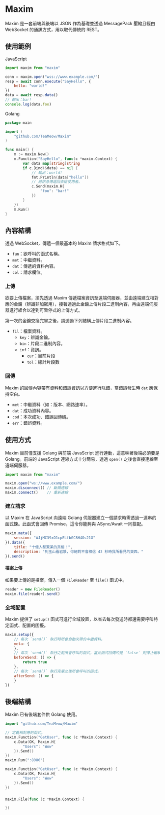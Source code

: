 # Maxim

Maxim 是一套前端與後端以 JSON 作為基礎並透過 MessagePack 壓縮且經由 WebSocket 的通訊方式，用以取代傳統的 REST。

## 使用範例

JavaScript

```js
import maxim from "maxim"

conn = maxim.open("wss://www.example.com/")
resp = await conn.execute("SayHello", {
    hello: "world!"
})
data = await resp.data()
// 輸出：bar!
console.log(data.foo)
```

Golang

```go
package main

import (
	"github.com/TeaMeow/Maxim"
)

func main() {
    m := maxim.New()
    m.Function("SayHello", func(c *maxim.Context) {
        var data map[string]string
        if c.Bind(&data) == nil {
            // 輸出：world!
            fmt.Println(data["hello"])
            // 將訊息傳遞回去給使用者。
            c.Send(maxim.H{
                "foo": "bar!"
            })
        }
    })
    m.Run()
}

```

## 內容結構

透過 WebSocket，傳遞一個最基本的 Maxim 請求格式如下。

* `fun`：欲呼叫的函式名稱。
* `met`：中繼資料。
* `dat`：傳遞的資料內容。
* `col`：請求欄位。

### 上傳

欲要上傳檔案，須先透過 Maxim 傳遞檔案資訊至遠端伺服器，並由遠端建立相對應的金鑰（辨識非加密用），接著透過此金鑰上傳片段二進制內容，再由遠端伺服器進行組合以達到可暫停式的上傳方式。

第一次的金鑰交換完畢之後，請透過下列結構上傳片段二進制內容。

* `fil`：檔案資料。
    * `key`：辨識金鑰。
    * `bin`：片段二進制內容。
    * `inf`：資訊。
        * `cur`：目前片段
        * `tol`：總計片段數

### 回傳

Maxim 的回傳內容帶有資料和錯誤資訊以方便進行除錯，當錯誤發生時 `dat` 應保持空白。

* `met`：中繼資料（如：版本、網路速率）。
* `dat`：成功資料內容。
* `cod`：本次成功、錯誤回傳碼。
* `err`：錯誤資料。

## 使用方式

Maxim 目前僅支援 Golang 與前端 JavaScript 進行連動，這意味著後端必須要是 Golang。前端的 JavaScript 連線方式十分簡易，透過 `open()` 之後會直接連線至遠端伺服器。

```js
import maxim from "maxim"

maxim.open("ws://www.example.com/")
maxim.disconnect() // 斷開連線
maxim.connect()    // 重新連線
```

### 建立請求

以 Maxim 在 JavaScript 向遠端 Golang 伺服器建立一個請求時需透過一連串的函式鍊。此函式會回傳 Promise，這令你能夠與 ASync/Await 一同搭配。

```js
maxim.meta({
    session: "AJjMC39xO1cpELfbGC8H4Os21G"
}).data({
    title: "十億人都驚呆的真相！",
    description: "到玉山看岩漿，你絕對不會相信 43 秒時我所看見的東西。"
}).send()
```

#### 檔案上傳

如果要上傳的是檔案，傳入一個 `FileReader` 至 `file()` 函式中。

```js
reader = new FileReader()
maxim.file(reader).send()
```

### 全域配置

Maxim 提供了 `setup()` 函式可進行全域設置，以省去每次發送時都還需要呼叫特定函式、配置的困擾。

```js
maxim.setup({
    // 每次 `send()` 執行時所會自動夾帶的中繼資料。
    meta: {
    },
    // 每次 `send()` 執行之前所會呼叫的函式，當此函式回傳的是 `false` 則停止繼續。
    beforeSend: () => {
        return true
    },
    // 每次 `send()` 執行完畢之後所會呼叫的函式。
    afterSend: () => {
    }
})
```

## 後端結構

Maxim 已有後端套件供 Golang 使用。

```go
import "github.com/TeaMeow/Maxim"

// 定義相對應的函式。
maxim.Function("GetUser", func (c *Maxim.Context) {
    c.Data(OK, Maxim.H{
        "Users": "Wow"
    }).Send()
})
maxim.Run(":8080")
```

```go
maxim.Function("GetUser", func (c *Maxim.Context) {
    c.Data(OK, Maxim.H{
        "Users": "Wow"
    }).Send()
})
```

###

```go
maxim.File(func (c *Maxim.Context) {

})
```
